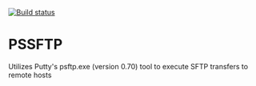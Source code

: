 [![Build status](https://ci.appveyor.com/api/projects/status/fsked9rgd4i4x96s?svg=true)](https://ci.appveyor.com/project/jmattivi/pssftp)

# PSSFTP
Utilizes Putty's psftp.exe (version 0.70) tool to execute SFTP transfers to remote hosts